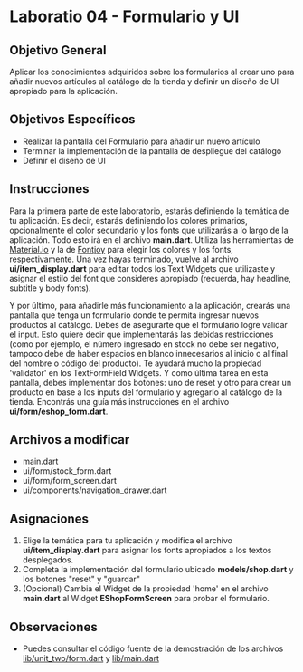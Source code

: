 # Laboratio 04 - Formulario y UI

## Objetivo General
Aplicar los conocimientos adquiridos sobre los formularios al crear uno para añadir nuevos artículos al catálogo de la tienda y definir un diseño de UI apropiado para la aplicación.

## Objetivos Específicos
- Realizar la pantalla del Formulario para añadir un nuevo artículo
- Terminar la implementación de la pantalla de despliegue del catálogo
- Definir el diseño de UI

## Instrucciones

Para la primera parte de este laboratorio, estarás definiendo la temática de tu aplicación. Es decir, estarás definiendo los colores primarios, opcionalmente el color secundario y los fonts que utilizarás a lo largo de la aplicación. Todo esto irá en el archivo **main.dart**.
Utiliza las herramientas de [Material.io](https://material.io/resources/color/#!/?view.left=0&view.right=0) y la de [Fontjoy](https://fontjoy.com) para elegir los colores y los fonts, respectivamente.
Una vez hayas terminado, vuelve al archivo **ui/item_display.dart** para editar todos los Text Widgets que utilizaste y asignar el estilo del font que consideres apropiado (recuerda, hay headline, subtitle y body fonts).

Y por último, para añadirle más funcionamiento a la aplicación, crearás una pantalla que tenga un formulario donde te permita ingresar nuevos productos al catálogo. Debes de asegurarte que el formulario logre validar el input. Esto quiere decir que implementarás las debidas restricciones (como por ejemplo, el número ingresado en stock no debe ser negativo, tampoco debe de haber espacios en blanco innecesarios al inicio o al final del nombre o código del producto). Te ayudará mucho la propiedad 'validator' en los TextFormField Widgets.
Y como última tarea en esta pantalla, debes implementar dos botones: uno de reset y otro para crear un producto en base a los inputs del formulario y agregarlo al catálogo de la tienda. Encontrás una guía más instrucciones en el archivo **ui/form/eshop_form.dart**.

## Archivos a modificar
- main.dart
- ui/form/stock_form.dart
- ui/form/form_screen.dart
- ui/components/navigation_drawer.dart

## Asignaciones
1) Elige la temática para tu aplicación y modifica el archivo **ui/item_display.dart** para asignar los fonts apropiados a los textos desplegados.
2) Completa la implementación del formulario ubicado **models/shop.dart** y los botones "reset" y "guardar"
3) (Opcional) Cambia el Widget de la propiedad 'home' en el archivo **main.dart** al Widget **EShopFormScreen** para probar el formulario. 

## Observaciones
- Puedes consultar el código fuente de la demostración de los archivos [lib/unit_two/form.dart](https://github.com/KevinHern/flutter_course/blob/main/lib/unit_two/form.dart) y [lib/main.dart](https://github.com/KevinHern/flutter_course/blob/main/lib/main.dart) 

